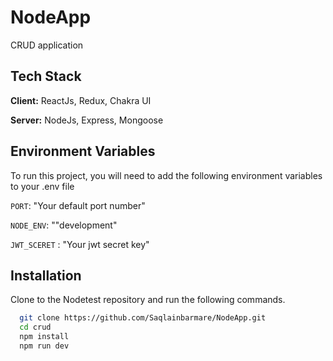 # NodeApp
CRUD application

## Tech Stack

**Client:** ReactJs, Redux, Chakra UI

**Server:** NodeJs, Express, Mongoose

## Environment Variables

To run this project, you will need to add the following environment variables to your .env file

`PORT`: "Your default port number"

`NODE_ENV`: ""development"

`JWT_SCERET` : "Your jwt secret key"

## Installation

Clone to the Nodetest repository and run the following commands.

```bash
  git clone https://github.com/Saqlainbarmare/NodeApp.git
  cd crud
  npm install
  npm run dev
```

